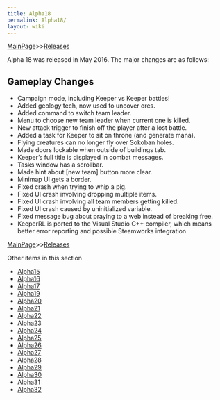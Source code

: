 ```yaml
---
title: Alpha18
permalink: Alpha18/
layout: wiki
---
```


[MainPage](/keeperrl_wiki/ "wikilink")>>[Releases](/keeperrl_wiki/Releases "wikilink")

Alpha 18 was released in May 2016. The major changes are as follows:

Gameplay Changes
----------------

-   Campaign mode, including Keeper vs Keeper battles!
-   Added geology tech, now used to uncover ores.
-   Added command to switch team leader.
-   Menu to choose new team leader when current one is killed.
-   New attack trigger to finish off the player after a lost battle.
-   Added a task for Keeper to sit on throne (and generate mana).
-   Flying creatures can no longer fly over Sokoban holes.
-   Made doors lockable when outside of buildings tab.
-   Keeper’s full title is displayed in combat messages.
-   Tasks window has a scrollbar.
-   Made hint about \[new team\] button more clear.
-   Minimap UI gets a border.
-   Fixed crash when trying to whip a pig.
-   Fixed UI crash involving dropping multiple items.
-   Fixed UI crash involving all team members getting killed.
-   Fixed UI crash caused by uninitialized variable.
-   Fixed message bug about praying to a web instead of breaking free.
-   KeeperRL is ported to the Visual Studio C++ compiler, which means
    better error reporting and possible Steamworks integration

[MainPage](/keeperrl_wiki/ "wikilink")>>[Releases](/keeperrl_wiki/Releases "wikilink")

Other items in this section
-    [Alpha15](/keeperrl_wiki/Alpha15 "wikilink")
-    [Alpha16](/keeperrl_wiki/Alpha16 "wikilink")
-    [Alpha17](/keeperrl_wiki/Alpha17 "wikilink")
-    [Alpha19](/keeperrl_wiki/Alpha19 "wikilink")
-    [Alpha20](/keeperrl_wiki/Alpha20 "wikilink")
-    [Alpha21](/keeperrl_wiki/Alpha21 "wikilink")
-    [Alpha22](/keeperrl_wiki/Alpha22 "wikilink")
-    [Alpha23](/keeperrl_wiki/Alpha23 "wikilink")
-    [Alpha24](/keeperrl_wiki/Alpha24 "wikilink")
-    [Alpha25](/keeperrl_wiki/Alpha25 "wikilink")
-    [Alpha26](/keeperrl_wiki/Alpha26 "wikilink")
-    [Alpha27](/keeperrl_wiki/Alpha27 "wikilink")
-    [Alpha28](/keeperrl_wiki/Alpha28 "wikilink")
-    [Alpha29](/keeperrl_wiki/Alpha29 "wikilink")
-    [Alpha30](/keeperrl_wiki/Alpha30 "wikilink")
-    [Alpha31](/keeperrl_wiki/Alpha31 "wikilink")
-    [Alpha32](/keeperrl_wiki/Alpha32 "wikilink")
